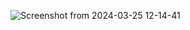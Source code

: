 ![Screenshot from 2024-03-25 12-14-41](https://github.com/sudhahema/UnitTesting/assets/138487739/15ba5022-13cc-41af-903c-f6c9764786e7)
